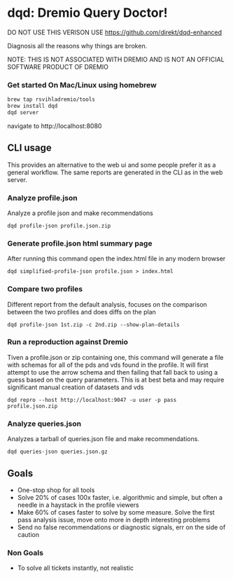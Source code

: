 # dqd: Dremio Query Doctor!

DO NOT USE THIS VERISON USE https://github.com/direkt/dqd-enhanced

Diagnosis all the reasons why things are broken.

NOTE: THIS IS NOT ASSOCIATED WITH DREMIO AND IS NOT AN OFFICIAL SOFTWARE PRODUCT OF DREMIO

### Get started On Mac/Linux using homebrew

```bash
brew tap rsvihladremio/tools
brew install dqd
dqd server
```
navigate to http://localhost:8080

## CLI usage

This provides an alternative to the web ui and some people prefer it as a general workflow. The same reports are generated in the CLI as in the web server.

### Analyze profile.json

Analyze a profile json and make recommendations

	dqd profile-json profile.json.zip

### Generate profile.json html summary page

After running this command open the index.html file in any modern browser

	dqd simplified-profile-json profile.json > index.html

### Compare two profiles

Different report from the default analysis, focuses on the comparison between the two profiles and does diffs on the plan

	dqd profile-json 1st.zip -c 2nd.zip --show-plan-details

### Run a reproduction against Dremio

Tiven a profile.json or zip containing one, this command will generate a file with schemas for all of the pds and vds found in the profile. It will first attempt to use the arrow schema and then failing that fall back to using a guess based on the query parameters. This is at best beta and may require significant manual creation of datasets and vds

	dqd repro --host http://localhost:9047 -u user -p pass profile.json.zip

### Analyze queries.json

Analyzes a tarball of queries.json file and make recommendations.

	dqd queries-json queries.json.gz

## Goals

* One-stop shop for all tools
* Solve 20% of cases 100x faster, i.e. algorithmic and simple, but often a needle in a haystack in the profile viewers
* Make 60% of cases faster to solve by some measure. Solve the first pass analysis issue, move onto more in depth interesting problems
* Send no false recommendations or diagnostic signals, err on the side of caution

### Non Goals

* To solve all tickets instantly, not realistic

